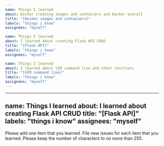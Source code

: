 ```yaml
---
name: Things I learned
about: Docker creating images and containers and Docker overall
title: "[Docker images and containers]"
labels: "things i know"
assignees: "myself"

name: Things I learned
about: I learned about creating Flask API CRUD
title: "[Flask API]"
labels: "things i know"
assignees: "myself"

name: Things I learned
about: I learned about VIM command line and other shortcuts
title: "[VIM command line]"
labels: "things i know"
assignees: "myself"
---
```


---
name: Things I learned
about: I learned about creating Flask API CRUD
title: "[Flask API]"
labels: "things i know"
assignees: "myself"
---

Please add one item that you learned. File new issues for each item that you learned. Please keep the number of characters to no more than 255.

